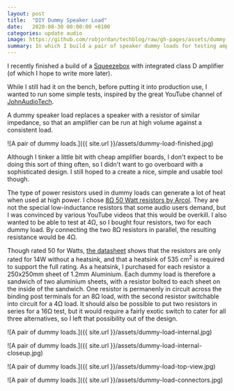 ```yaml
---
layout: post
title:  "DIY Dummy Speaker Load"
date:   2020-08-30 00:00:00 +0100
categories: update audio 
image: https://github.com/robjordan/techblog/raw/gh-pages/assets/dummy-load-finished.jpg
summary: In which I build a pair of speaker dummy loads for testing amplifiers.
---
```

I recently finished a build of a [Squeezebox](https://en.wikipedia.org/wiki/Squeezebox_(network_music_player)) with integrated class D amplifier (of which I hope to write more later).

While I still had it on the bench, before putting it into production use, I wanted to run some simple tests, inspired by the great YouTube channel of [JohnAudioTech](https://www.youtube.com/user/JohnAudioTech).

A dummy speaker load replaces a speaker with a resistor of similar impedance, so that an amplifier can be run at high volume against a consistent load.

![A pair of dummy loads.]({{ site.url }}/assets/dummy-load-finished.jpg)

Although I tinker a little bit with cheap amplifier boards, I don't expect to be doing this sort of thing often, so I didn't want to go overboard with a sophisticated design. I still hoped to a create a nice, simple and usable tool though.

The type of power resistors used in dummy loads can generate a lot of heat when used at high power. I chose [8&#8486; 50 Watt resistors by Arcol](https://uk.farnell.com/arcol/hs50-8r-f/resistor-wirewound-8r-1-axial/dp/2678707). They are not the special low-inductance resistors that some audio users demand, but I was convinced by various YouTube videos that this would be overkill. I also wanted to be able to test at 4&#8486;, so I bought four resistors, two for each dummy load. By connecting the two 8&#8486; resistors in parallel, the resulting resistance would be 4&#8486;. 

Though rated 50 for Watts, [the datasheet](https://4donline.ihs.com/images/VipMasterIC/IC/OMIT/OMIT-S-A0004284475/OMIT-S-A0004284475-1.pdf?hkey=52A5661711E402568146F3353EA87419) shows that the resistors are only rated for 14W without a heatsink, and that a heatsink of 535 cm<sup>2</sup> is required to support the full rating. As a heatsink, I purchased for each resistor a 250x250mm sheet of 1.2mm Aluminium. Each dummy load is therefore a sandwich of two aluminium sheets, with a resistor bolted to each sheet on the inside of the sandwich. One resistor is permanenly in circuit across the binding post terminals for an 8&#8486; load, with the second resistor switchable into circuit for a 4&#8486; load. It should also be possible to put two resistors in series for a 16&#8486; test, but it would require a fairly exotic switch to cater for all three alternatives, so I left that possibility out of the design. 

![A pair of dummy loads.]({{ site.url }}/assets/dummy-load-internal.jpg)

![A pair of dummy loads.]({{ site.url }}/assets/dummy-load-internal-closeup.jpg)

![A pair of dummy loads.]({{ site.url }}/assets/dummy-load-top-view.jpg)

![A pair of dummy loads.]({{ site.url }}/assets/dummy-load-connectors.jpg)